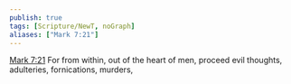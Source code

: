 ```yaml
---
publish: true
tags: [Scripture/NewT, noGraph]
aliases: ["Mark 7:21"]
---
```

[Mark 7:21](https://churchofjesuschrist.org/study/scriptures/nt/mark/7?lang=eng&id=p21#p21) For from within, out of the heart of men, proceed evil thoughts, adulteries, fornications, murders,
